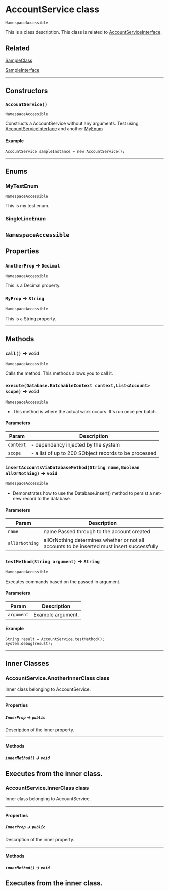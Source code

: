 # AccountService class

`NamespaceAccessible`

This is a class description. This class is related to [AccountServiceInterface](/Account/AccountServiceInterface.md).

## Related

[SampleClass](/Miscellaneous/SampleClass.md)


[SampleInterface](/Miscellaneous/SampleInterface.md)

---
## Constructors
### `AccountService()`

`NamespaceAccessible`

Constructs a AccountService without any arguments. Test using [AccountServiceInterface](/Account/AccountServiceInterface.md) and another [MyEnum](/Miscellaneous/MyEnum.md)
#### Example
```
AccountService sampleInstance = new AccountService();
```

---
## Enums
### MyTestEnum


`NamespaceAccessible`

This is my test enum.

### SingleLineEnum


`NamespaceAccessible`
---
## Properties

### `AnotherProp` → `Decimal`

`NamespaceAccessible`

This is a Decimal property.

### `MyProp` → `String`

`NamespaceAccessible`

This is a String property.

---
## Methods
### `call()` → `void`

`NamespaceAccessible`

Calls the method. This methods allows you to call it.
### `execute(Database.BatchableContext context,List<Account> scope)` → `void`

`NamespaceAccessible`

- This method is where the actual work occurs. It's run once per batch.
#### Parameters
|Param|Description|
|-----|-----------|
|`context` |  - dependency injected by the system |
|`scope` |  - a list of up to 200 SObject records to be processed |

### `insertAccountsViaDatabaseMethod(String name,Boolean allOrNothing)` → `void`

`NamespaceAccessible`

- Demonstrates how to use the Database.insert() method to persist a net-new record to the database.
#### Parameters
|Param|Description|
|-----|-----------|
|`name` |          name Passed through to the account created |
|`allOrNothing` |  allOrNothing determines whether or not all accounts to be inserted must insert successfully |

### `testMethod(String argument)` → `String`

`NamespaceAccessible`

Executes commands based on the passed in argument.
#### Parameters
|Param|Description|
|-----|-----------|
|`argument` |  Example argument. |

#### Example
```
String result = AccountService.testMethod();
System.debug(result);
```

---
## Inner Classes

### AccountService.AnotherInnerClass class

Inner class belonging to AccountService.

---
#### Properties

##### `InnerProp` → `public`

Description of the inner property.

---
#### Methods
##### `innerMethod()` → `void`

Executes from the inner class.
---
### AccountService.InnerClass class

Inner class belonging to AccountService.

---
#### Properties

##### `InnerProp` → `public`

Description of the inner property.

---
#### Methods
##### `innerMethod()` → `void`

Executes from the inner class.
---
